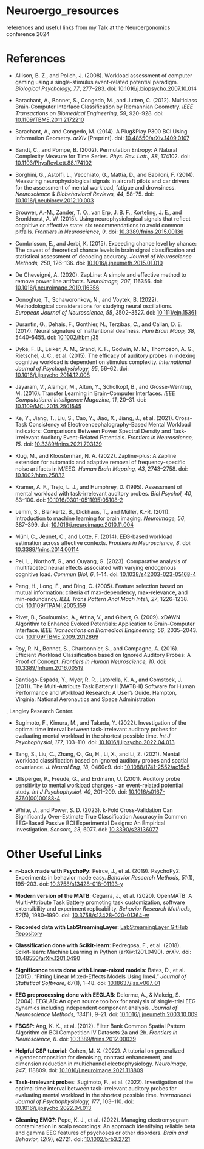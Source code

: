 # Neuroergo_resources
references and useful links from my Talk at the Neuroergonomics conference 2024

# References

- Allison, B. Z., and Polich, J. (2008). Workload assessment of computer gaming using a single-stimulus event-related potential paradigm. *Biological Psychology, 77*, 277–283. doi: [10.1016/j.biopsycho.2007.10.014](https://doi.org/10.1016/j.biopsycho.2007.10.014)

- Barachant, A., Bonnet, S., Congedo, M., and Jutten, C. (2012). Multiclass Brain-Computer Interface Classification by Riemannian Geometry. *IEEE Transactions on Biomedical Engineering, 59*, 920–928. doi: [10.1109/TBME.2011.2172210](https://doi.org/10.1109/TBME.2011.2172210)

- Barachant, A., and Congedo, M. (2014). A Plug&Play P300 BCI Using Information Geometry. *arXiv* [Preprint]. doi: [10.48550/arXiv.1409.0107](https://doi.org/10.48550/arXiv.1409.0107)

- Bandt, C., and Pompe, B. (2002). Permutation Entropy: A Natural Complexity Measure for Time Series. *Phys. Rev. Lett., 88*, 174102. doi: [10.1103/PhysRevLett.88.174102](https://doi.org/10.1103/PhysRevLett.88.174102)

- Borghini, G., Astolfi, L., Vecchiato, G., Mattia, D., and Babiloni, F. (2014). Measuring neurophysiological signals in aircraft pilots and car drivers for the assessment of mental workload, fatigue and drowsiness. *Neuroscience & Biobehavioral Reviews, 44*, 58–75. doi: [10.1016/j.neubiorev.2012.10.003](https://doi.org/10.1016/j.neubiorev.2012.10.003)

- Brouwer, A.-M., Zander, T. O., van Erp, J. B. F., Korteling, J. E., and Bronkhorst, A. W. (2015). Using neurophysiological signals that reflect cognitive or affective state: six recommendations to avoid common pitfalls. *Frontiers in Neuroscience, 9*. doi: [10.3389/fnins.2015.00136](https://doi.org/10.3389/fnins.2015.00136)

- Combrisson, E., and Jerbi, K. (2015). Exceeding chance level by chance: The caveat of theoretical chance levels in brain signal classification and statistical assessment of decoding accuracy. *Journal of Neuroscience Methods, 250*, 126–136. doi: [10.1016/j.jneumeth.2015.01.010](https://doi.org/10.1016/j.jneumeth.2015.01.010)

- De Cheveigné, A. (2020). ZapLine: A simple and effective method to remove power line artifacts. *NeuroImage, 207*, 116356. doi: [10.1016/j.neuroimage.2019.116356](https://doi.org/10.1016/j.neuroimage.2019.116356)

- Donoghue, T., Schaworonkow, N., and Voytek, B. (2022). Methodological considerations for studying neural oscillations. *European Journal of Neuroscience, 55*, 3502–3527. doi: [10.1111/ejn.15361](https://doi.org/10.1111/ejn.15361)

- Durantin, G., Dehais, F., Gonthier, N., Terzibas, C., and Callan, D. E. (2017). Neural signature of inattentional deafness. *Hum Brain Mapp, 38*, 5440–5455. doi: [10.1002/hbm.ȷ35](https://doi.org/10.1002/hbm.ȷ35)

- Dyke, F. B., Leiker, A. M., Grand, K. F., Godwin, M. M., Thompson, A. G., Rietschel, J. C., et al. (2015). The efficacy of auditory probes in indexing cognitive workload is dependent on stimulus complexity. *International Journal of Psychophysiology, 95*, 56–62. doi: [10.1016/j.ijpsycho.2014.12.008](https://doi.org/10.1016/j.ijpsycho.2014.12.008)

- Jayaram, V., Alamgir, M., Altun, Y., Scholkopf, B., and Grosse-Wentrup, M. (2016). Transfer Learning in Brain-Computer Interfaces. *IEEE Computational Intelligence Magazine, 11*, 20–31. doi: [10.1109/MCI.2015.2501545](https://doi.org/10.1109/MCI.2015.2501545)

- Ke, Y., Jiang, T., Liu, S., Cao, Y., Jiao, X., Jiang, J., et al. (2021). Cross-Task Consistency of Electroencephalography-Based Mental Workload Indicators: Comparisons Between Power Spectral Density and Task-Irrelevant Auditory Event-Related Potentials. *Frontiers in Neuroscience, 15*. doi: [10.3389/fnins.2021.703139](https://doi.org/10.3389/fnins.2021.703139)

- Klug, M., and Kloosterman, N. A. (2022). Zapline-plus: A Zapline extension for automatic and adaptive removal of frequency-specific noise artifacts in M/EEG. *Human Brain Mapping, 43*, 2743–2758. doi: [10.1002/hbm.25832](https://doi.org/10.1002/hbm.25832)

- Kramer, A. F., Trejo, L. J., and Humphrey, D. (1995). Assessment of mental workload with task-irrelevant auditory probes. *Biol Psychol, 40*, 83–100. doi: [10.1016/0301-0511(95)05108-2](https://doi.org/10.1016/0301-0511(95)05108-2)

- Lemm, S., Blankertz, B., Dickhaus, T., and Müller, K.-R. (2011). Introduction to machine learning for brain imaging. *NeuroImage, 56*, 387–399. doi: [10.1016/j.neuroimage.2010.11.004](https://doi.org/10.1016/j.neuroimage.2010.11.004)

- Mühl, C., Jeunet, C., and Lotte, F. (2014). EEG-based workload estimation across affective contexts. *Frontiers in Neuroscience, 8*. doi: [10.3389/fnins.2014.00114](https://doi.org/10.3389/fnins.2014.00114)

- Pei, L., Northoff, G., and Ouyang, G. (2023). Comparative analysis of multifaceted neural effects associated with varying endogenous cognitive load. *Commun Biol, 6*, 1–14. doi: [10.1038/s42003-023-05168-4](https://doi.org/10.1038/s42003-023-05168-4)

- Peng, H., Long, F., and Ding, C. (2005). Feature selection based on mutual information: criteria of max-dependency, max-relevance, and min-redundancy. *IEEE Trans Pattern Anal Mach Intell, 27*, 1226–1238. doi: [10.1109/TPAMI.2005.159](https://doi.org/10.1109/TPAMI.2005.159)

- Rivet, B., Souloumiac, A., Attina, V., and Gibert, G. (2009). xDAWN Algorithm to Enhance Evoked Potentials: Application to Brain–Computer Interface. *IEEE Transactions on Biomedical Engineering, 56*, 2035–2043. doi: [10.1109/TBME.2009.2012869](https://doi.org/10.1109/TBME.2009.2012869)

- Roy, R. N., Bonnet, S., Charbonnier, S., and Campagne, A. (2016). Efficient Workload Classification based on Ignored Auditory Probes: A Proof of Concept. *Frontiers in Human Neuroscience, 10*. doi: [10.3389/fnhum.2016.00519](https://doi.org/10.3389/fnhum.2016.00519)

- Santiago-Espada, Y., Myer, R. R., Latorella, K. A., and Comstock, J. (2011). The Multi-Attribute Task Battery II (MATB-II) Software for Human Performance and Workload Research: A User’s Guide. Hampton, Virginia: National Aeronautics and Space Administration

, Langley Research Center.

- Sugimoto, F., Kimura, M., and Takeda, Y. (2022). Investigation of the optimal time interval between task-irrelevant auditory probes for evaluating mental workload in the shortest possible time. *Int J Psychophysiol, 177*, 103–110. doi: [10.1016/j.ijpsycho.2022.04.013](https://doi.org/10.1016/j.ijpsycho.2022.04.013)

- Tang, S., Liu, C., Zhang, Q., Gu, H., Li, X., and Li, Z. (2021). Mental workload classification based on ignored auditory probes and spatial covariance. *J. Neural Eng, 18*, 0460c9. doi: [10.1088/1741-2552/ac15e5](https://doi.org/10.1088/1741-2552/ac15e5)

- Ullsperger, P., Freude, G., and Erdmann, U. (2001). Auditory probe sensitivity to mental workload changes - an event-related potential study. *Int J Psychophysiol, 40*, 201–209. doi: [10.1016/s0167-8760(00)00188-4](https://doi.org/10.1016/s0167-8760(00)00188-4)

- White, J., and Power, S. D. (2023). k-Fold Cross-Validation Can Significantly Over-Estimate True Classification Accuracy in Common EEG-Based Passive BCI Experimental Designs: An Empirical Investigation. *Sensors, 23*, 6077. doi: [10.3390/s23136077](https://doi.org/10.3390/s23136077)



# Other Useful Links

- **n-back made with PsychoPy**: Peirce, J., et al. (2019). PsychoPy2: Experiments in behavior made easy. *Behavior Research Methods, 51*(1), 195–203. doi: [10.3758/s13428-018-01193-y](https://doi.org/10.3758/s13428-018-01193-y)

- **Modern version of the MATB**: Cegarra, J., et al. (2020). OpenMATB: A Multi-Attribute Task Battery promoting task customization, software extensibility and experiment replicability. *Behavior Research Methods, 52*(5), 1980–1990. doi: [10.3758/s13428-020-01364-w](https://doi.org/10.3758/s13428-020-01364-w)

- **Recorded data with LabStreamingLayer**: [LabStreamingLayer GitHub Repository](https://github.com/sccn/labstreaminglayer)

- **Classification done with Scikit-learn**: Pedregosa, F., et al. (2018). Scikit-learn: Machine Learning in Python (arXiv:1201.0490). *arXiv*. doi: [10.48550/arXiv.1201.0490](https://doi.org/10.48550/arXiv.1201.0490)

- **Significance tests done with Linear-mixed models**: Bates, D., et al. (2015). “Fitting Linear Mixed-Effects Models Using lme4.” *Journal of Statistical Software, 67*(1), 1–48. doi: [10.18637/jss.v067.i01](https://doi.org/10.18637/jss.v067.i01)

- **EEG preprocessing done with EEGLAB**: Delorme, A., & Makeig, S. (2004). EEGLAB: An open source toolbox for analysis of single-trial EEG dynamics including independent component analysis. *Journal of Neuroscience Methods, 134*(1), 9–21. doi: [10.1016/j.jneumeth.2003.10.009](https://doi.org/10.1016/j.jneumeth.2003.10.009)

- **FBCSP**: Ang, K. K., et al. (2012). Filter Bank Common Spatial Pattern Algorithm on BCI Competition IV Datasets 2a and 2b. *Frontiers in Neuroscience, 6*. doi: [10.3389/fnins.2012.00039](https://www.frontiersin.org/articles/10.3389/fnins.2012.00039)

- **Helpful CSP tutorial**: Cohen, M. X. (2022). A tutorial on generalized eigendecomposition for denoising, contrast enhancement, and dimension reduction in multichannel electrophysiology. *NeuroImage, 247*, 118809. doi: [10.1016/j.neuroimage.2021.118809](https://doi.org/10.1016/j.neuroimage.2021.118809)

- **Task-irrelevant probes**: Sugimoto, F., et al. (2022). Investigation of the optimal time interval between task-irrelevant auditory probes for evaluating mental workload in the shortest possible time. *International Journal of Psychophysiology, 177*, 103–110. doi: [10.1016/j.ijpsycho.2022.04.013](https://doi.org/10.1016/j.ijpsycho.2022.04.013)

- **Cleaning EMG?**: Pope, K. J., et al. (2022). Managing electromyogram contamination in scalp recordings: An approach identifying reliable beta and gamma EEG features of psychoses or other disorders. *Brain and Behavior, 12*(9), e2721. doi: [10.1002/brb3.2721](https://doi.org/10.1002/brb3.2721)

